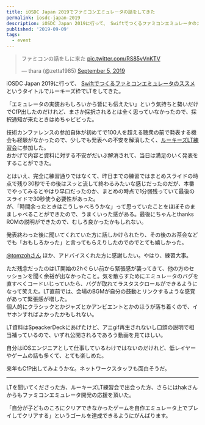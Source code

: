 ```yaml
---
title: iOSDC Japan 2019でファミコンエミュレータの話をしてきた
permalink: iosdc-japan-2019
description: iOSDC Japan 2019に行って、 Swiftでつくるファミコンエミュレータのススメ というタイトルでルーキーズ枠でLTをしてきた
published: '2019-09-09'
tags:
  - event
---
```

<blockquote class="twitter-tweet"><p lang="ja" dir="ltr">ファミコンの話をしに来た <a href="https://t.co/RS85vVnKTV">pic.twitter.com/RS85vVnKTV</a></p>&mdash; thara (@zetta1985) <a href="https://twitter.com/zetta1985/status/1169522707219660800?ref_src=twsrc%5Etfw">September 5, 2019</a></blockquote> <script async src="https://platform.twitter.com/widgets.js" charset="utf-8"></script> 

iOSDC Japan 2019に行って、 [Swiftでつくるファミコンエミュレータのススメ](https://fortee.jp/iosdc-japan-2019/proposal/92904657-beda-46fe-8ecb-b27c75ee0f16) というタイトルでルーキーズ枠でLTをしてきた。

「エミュレータの実装おもしろいから皆にも伝えたい」という気持ちと勢いだけでCfP出したのだけれど、まさか採択されるとは全く思っていなかったので、採択通知が来たときはめちゃビビった。

技術カンファレンスの参加自体が初めてで100人を超える聴衆の前で発表する機会も経験がなかったので、少しでも発表への不安を解消したく、[ルーキーズLT練習会](https://www.eventbrite.com/e/iosdc-japan-2018-lt-tickets-48515624539)に参加した。   
おかげで内容と資料に対する不安がだいぶ解消されて、当日は満足のいく発表をすることができた。

とはいえ、完全に練習通りではなくて、昨日までの練習ではまとめスライドの時点で残り30秒でその後はスッと流して終わるみたいな感じだったのだが、本番でやってみるとやはり早口だったのか、まとめの時点で1分弱残っていて最後のスライドで30秒使う必要性があった。   
が、「時間余ったときはこうしゃべろうかな」って思っていたことをほぼそのまましゃべることができたので、うまくいった感がある。最後にちゃんとthanks ROMの説明ができたので、むしろ良かったかもしれない。

発表終わった後に聞いてくれていた方に話しかけられたり、その後のお茶会などでも「おもしろかった」と言ってもらえりしたのでのでとても嬉しかった。

[@tomzohさん](https://twitter.com/tomzoh) ほか、アドバイスくれた方に感謝したい。やはり、練習大事。

ただ残念だったのはLT開始の2hぐらい前から緊張感が襲ってきて、他の方のセッションを聞く余裕が出なかったこと。気を散らすためにエミュレータのバグを直すべくコードいじっていたら、バグが取れてラスタスクロールができるようになって笑えた。LT直前では、会場のBGMが自分の鼓動とリンクするような感覚があって緊張感が増した。   
個人的にクラシックとかジャズとかアンビエントとかのほうが落ち着くので、イヤホンすればよかったかもしれない。

LT資料はSpeackerDeckにあげたけど、アニgif再生されないし口頭の説明で相当補っているので、いずれ公開されるであろう動画を見てほしい。

<script async class="speakerdeck-embed" data-id="84eb439d726940e0868477562859ddab" data-ratio="1.33333333333333" src="//speakerdeck.com/assets/embed.js"></script>

自分はiOSエンジニアとして仕事しているわけではないのだけれど、低レイヤーやゲームの話も多くて、とても楽しめた。

来年もCfP出してみようかな。ネットワークスタッフも面白そうだ。

---

LTを聞いてくださった方、ルーキーズLT練習会で出会った方、さらにはhakさんからもファミコンエミュレータ開発の応援を頂いた。 
  
「自分が子どものころにクリアできなかったゲームを自作エミュレータ上でプレイしてクリアする」というゴールを達成できるようにがんばります。
